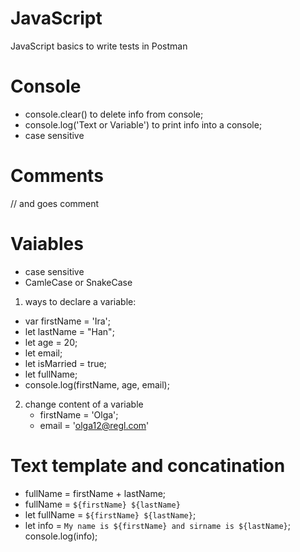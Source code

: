 # JavaScript
JavaScript basics to write tests in Postman

# Console

- console.clear() to delete info from console;
- console.log('Text or Variable') to print info into a console;
- case sensitive
  
# Comments
// and goes comment

# Vaiables

- case sensitive
- CamleCase or SnakeCase

1) ways to declare a variable:

- var  firstName = 'Ira';
- let lastName = "Han";
- let age = 20;
- let email;
- let isMarried = true;
- let fullName;
- console.log(firstName, age, email);

2) change content of a variable
   - firstName = 'Olga';
   - email = 'olga12@regl.com'
  
# Text template and concatination

   - fullName = firstName + lastName;
   - fullName = `${firstName} ${lastName}`
   - let fullName = `${firstName} ${lastName}`;
   - let info = `My name is ${firstName} and sirname is ${lastName}`; console.log(info);
  
#
     




